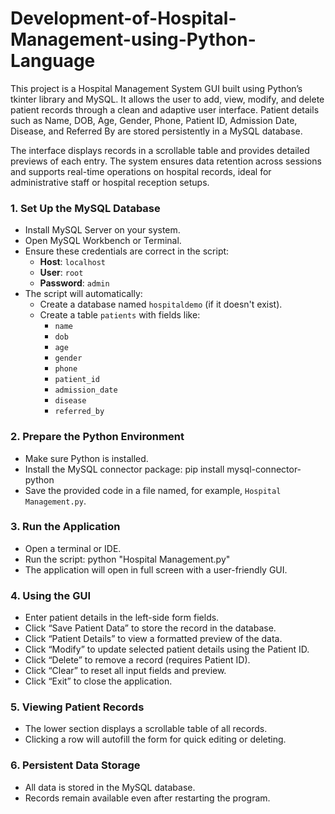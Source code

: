 # Development-of-Hospital-Management-using-Python-Language

This project is a Hospital Management System GUI built using Python’s tkinter library and MySQL. It allows the user to add, view, modify, and delete patient records through a clean and adaptive user interface. Patient details such as Name, DOB, Age, Gender, Phone, Patient ID, Admission Date, Disease, and Referred By are stored persistently in a MySQL database.

The interface displays records in a scrollable table and provides detailed previews of each entry. The system ensures data retention across sessions and supports real-time operations on hospital records, ideal for administrative staff or hospital reception setups.

### 1. Set Up the MySQL Database

- Install MySQL Server on your system.
- Open MySQL Workbench or Terminal.
- Ensure these credentials are correct in the script:
  - **Host**: `localhost`
  - **User**: `root`
  - **Password**: `admin`
- The script will automatically:
  - Create a database named `hospitaldemo` (if it doesn't exist).
  - Create a table `patients` with fields like:
    - `name`
    - `dob`
    - `age`
    - `gender`
    - `phone`
    - `patient_id`
    - `admission_date`
    - `disease`
    - `referred_by`

### 2. Prepare the Python Environment

- Make sure Python is installed.
- Install the MySQL connector package:
  pip install mysql-connector-python
- Save the provided code in a file named, for example, `Hospital Management.py`.

### 3. Run the Application

- Open a terminal or IDE.
- Run the script:
  python "Hospital Management.py"
- The application will open in full screen with a user-friendly GUI.

### 4. Using the GUI

- Enter patient details in the left-side form fields.
- Click “Save Patient Data” to store the record in the database.
- Click “Patient Details” to view a formatted preview of the data.
- Click “Modify” to update selected patient details using the Patient ID.
- Click “Delete” to remove a record (requires Patient ID).
- Click “Clear” to reset all input fields and preview.
- Click “Exit” to close the application.

### 5. Viewing Patient Records

- The lower section displays a scrollable table of all records.
- Clicking a row will autofill the form for quick editing or deleting.

### 6. Persistent Data Storage

- All data is stored in the MySQL database.
- Records remain available even after restarting the program.
